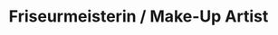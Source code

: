 ---
title: "Friseurmeisterin / Make-Up Artist"
url: /oberviechtach/friseurmeisterin-make-up-artist/
shop: Friseur
---